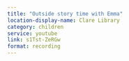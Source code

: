 ```yaml
---
title: "Outside story time with Emma"
location-display-name: Clare Library
category: children
service: youtube
link: s1Tst-ZeRGw
format: recording
---
```

